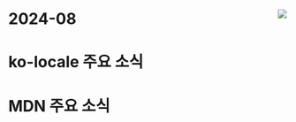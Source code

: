 # 2024-08 <img src=https://hits.dwyl.com/yari-content-ko/mdn-ko-news/2024-08.svg align=right>

# ko-locale 주요 소식

# MDN 주요 소식
